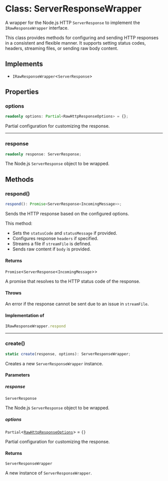 # Class: ServerResponseWrapper

A wrapper for the Node.js HTTP `ServerResponse` to implement the `IRawResponseWrapper` interface.

This class provides methods for configuring and sending HTTP responses in a consistent and
flexible manner. It supports setting status codes, headers, streaming files, or sending raw body content.

## Implements

- `IRawResponseWrapper`\<`ServerResponse`\>

## Properties

### options

```ts
readonly options: Partial<RawHttpResponseOptions> = {};
```

Partial configuration for customizing the response.

***

### response

```ts
readonly response: ServerResponse;
```

The Node.js `ServerResponse` object to be wrapped.

## Methods

### respond()

```ts
respond(): Promise<ServerResponse<IncomingMessage>>;
```

Sends the HTTP response based on the configured options.

This method:
- Sets the `statusCode` and `statusMessage` if provided.
- Configures response `headers` if specified.
- Streams a file if `streamFile` is defined.
- Sends raw content if `body` is provided.

#### Returns

`Promise`\<`ServerResponse`\<`IncomingMessage`\>\>

A promise that resolves to the HTTP status code of the response.

#### Throws

An error if the response cannot be sent due to an issue in `streamFile`.

#### Implementation of

```ts
IRawResponseWrapper.respond
```

***

### create()

```ts
static create(response, options): ServerResponseWrapper;
```

Creates a new `ServerResponseWrapper` instance.

#### Parameters

##### response

`ServerResponse`

The Node.js `ServerResponse` object to be wrapped.

##### options

`Partial`\<[`RawHttpResponseOptions`](../../declarations/interfaces/RawHttpResponseOptions.md)\> = `{}`

Partial configuration for customizing the response.

#### Returns

`ServerResponseWrapper`

A new instance of `ServerResponseWrapper`.

